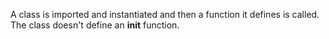 A class is imported and instantiated and then a function it defines is called.
The class doesn't define an **init** function.
